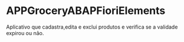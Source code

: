 # APPGroceryABAPFioriElements
Aplicativo que cadastra,edita e exclui produtos e verifica se a validade expirou ou não.
